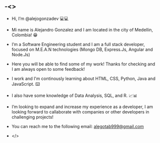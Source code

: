 -<>
-
-  Hi, I’m @alejogonzadev 💻💻

-  Mi name is Alejandro Gonzalez and I am located in the city of Medellin, Colombia! 😁
  
-  I’m a Software Engineering student and I am a full stack developer, focused on M.E.A.N technologies (Mongo DB, Express.Js, Angular and Node.Js)

-  Here you will be able to find some of my work! Thanks for checking and I am always open to some feedback!

-  I work and I'm continously learning about HTML, CSS, Python, Java and JavaScript. ⌨️ 

-  I also have some knowledge of Data Analysis, SQL, and R. 📈📊
  
-  I’m looking to expand and increase my experience as a developer, I am looking forward to callaborate with companies or other developers in challenging projects!

-  You can reach me to the following email: alegotab999@gmail.com

-  </>  

